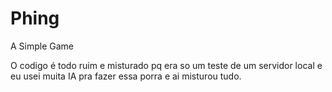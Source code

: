 # Phing
A Simple Game

O codigo é todo ruim e misturado pq era so um teste de um servidor local e eu usei muita IA pra fazer essa porra e ai misturou tudo.
